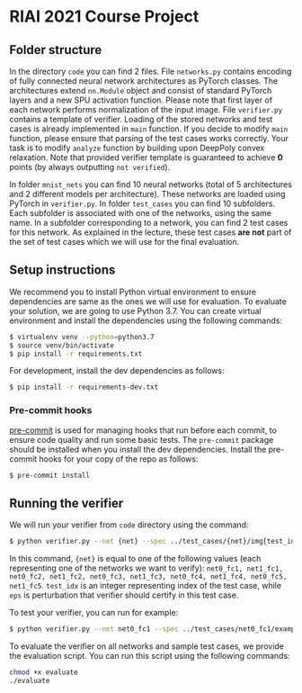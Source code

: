 # RIAI 2021 Course Project



## Folder structure
In the directory `code` you can find 2 files. 
File `networks.py` contains encoding of fully connected neural network architectures as PyTorch classes.
The architectures extend `nn.Module` object and consist of standard PyTorch layers and a new SPU activation function. Please note that first layer of each network performs normalization of the input image.
File `verifier.py` contains a template of verifier. Loading of the stored networks and test cases is already implemented in `main` function. If you decide to modify `main` function, please ensure that parsing of the test cases works correctly. Your task is to modify `analyze` function by building upon DeepPoly convex relaxation. Note that provided verifier template is guaranteed to achieve **0** points (by always outputting `not verified`).

In folder `mnist_nets` you can find 10 neural networks (total of 5 architectures and 2 different models per architecture). These networks are loaded using PyTorch in `verifier.py`.
In folder `test_cases` you can find 10 subfolders. Each subfolder is associated with one of the networks, using the same name. In a subfolder corresponding to a network, you can find 2 test cases for this network. 
As explained in the lecture, these test cases **are not** part of the set of test cases which we will use for the final evaluation. 

## Setup instructions

We recommend you to install Python virtual environment to ensure dependencies are same as the ones we will use for evaluation.
To evaluate your solution, we are going to use Python 3.7.
You can create virtual environment and install the dependencies using the following commands:

```bash
$ virtualenv venv --python=python3.7
$ source venv/bin/activate
$ pip install -r requirements.txt
```

For development, install the dev dependencies as follows:

```bash
$ pip install -r requirements-dev.txt
```

### Pre-commit hooks
[pre-commit](https://pre-commit.com/) is used for managing hooks that run before each commit, to ensure code quality and run some basic tests.
The `pre-commit` package should be installed when you install the dev dependencies.
Install the pre-commit hooks for your copy of the repo as follows:

```bash
$ pre-commit install
```

## Running the verifier

We will run your verifier from `code` directory using the command:

```bash
$ python verifier.py --net {net} --spec ../test_cases/{net}/img{test_idx}_{eps}.txt
```

In this command, `{net}` is equal to one of the following values (each representing one of the networks we want to verify): `net0_fc1, net1_fc1, net0_fc2, net1_fc2, net0_fc3, net1_fc3, net0_fc4, net1_fc4, net0_fc5, net1_fc5`.
`test_idx` is an integer representing index of the test case, while `eps` is perturbation that verifier should certify in this test case.

To test your verifier, you can run for example:

```bash
$ python verifier.py --net net0_fc1 --spec ../test_cases/net0_fc1/example_img0_0.01800.txt
```

To evaluate the verifier on all networks and sample test cases, we provide the evaluation script.
You can run this script using the following commands:

```bash
chmod +x evaluate
./evaluate
```
